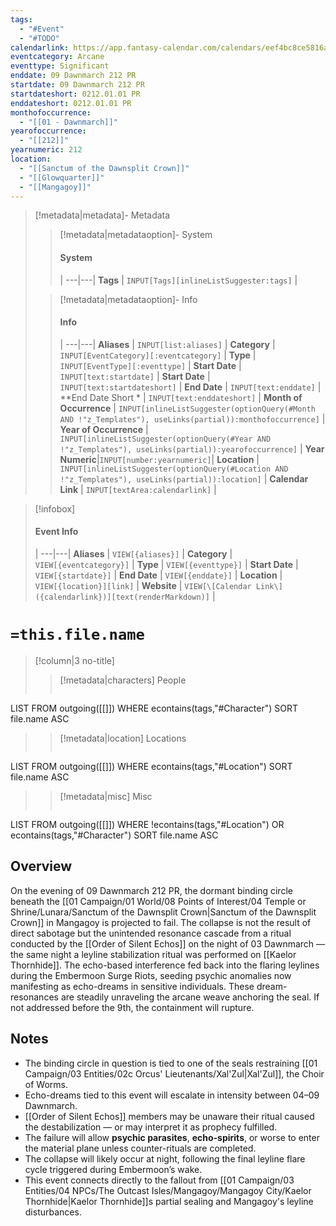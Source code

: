 ```yaml
---
tags:
  - "#Event"
  - "#TODO"
calendarlink: https://app.fantasy-calendar.com/calendars/eef4bc8ce5816a8ef752d35b7e4cfd4d
eventcategory: Arcane
eventtype: Significant
enddate: 09 Dawnmarch 212 PR
startdate: 09 Dawnmarch 212 PR
startdateshort: 0212.01.01 PR
enddateshort: 0212.01.01 PR
monthofoccurrence:
  - "[[01 - Dawnmarch]]"
yearofoccurrence:
  - "[[212]]"
yearnumeric: 212
location:
  - "[[Sanctum of the Dawnsplit Crown]]"
  - "[[Glowquarter]]"
  - "[[Mangagoy]]"
---
```


> [!metadata|metadata]- Metadata 
>> [!metadata|metadataoption]- System
>> #### System
>>  |
>> ---|---|
> **Tags** | `INPUT[Tags][inlineListSuggester:tags]` |
>
>> [!metadata|metadataoption]- Info
>> #### Info
>>  |
>> ---|---|
>> **Aliases** | `INPUT[list:aliases]` |
>> **Category** | `INPUT[EventCategory][:eventcategory]` |
>> **Type** | `INPUT[EventType][:eventtype]` |
>> **Start Date** |  `INPUT[text:startdate]` |
>> **Start Date** |  `INPUT[text:startdateshort]` |
>> **End Date** |  `INPUT[text:enddate]` |
>> **End Date Short * |  `INPUT[text:enddateshort]` |
>> **Month of Occurrence** | `INPUT[inlineListSuggester(optionQuery(#Month AND !"z_Templates"), useLinks(partial)):monthofoccurrence]` |
>> **Year of Occurrence** | `INPUT[inlineListSuggester(optionQuery(#Year AND !"z_Templates"), useLinks(partial)):yearofoccurrence]` |
>> **Year Numeric**|`INPUT[number:yearnumeric]`|
>> **Location** | `INPUT[inlineListSuggester(optionQuery(#Location AND !"z_Templates"), useLinks(partial)):location]` |
>> **Calendar Link** |  `INPUT[textArea:calendarlink]` |

> [!infobox]
> #### Event Info
>  |
> ---|---|
> **Aliases** | `VIEW[{aliases}]` |
> **Category** | `VIEW[{eventcategory}]` |
> **Type** | `VIEW[{eventtype}]` |
> **Start Date** | `VIEW[{startdate}]` |
> **End Date** | `VIEW[{enddate}]` |
> **Location** | `VIEW[{location}][link]` |
> **Website** | `VIEW[\[Calendar Link\]({calendarlink})][text(renderMarkdown)]` |

# `=this.file.name`

> [!column|3 no-title]
>> [!metadata|characters] People
>> ```dataview
LIST
FROM outgoing([[]])
WHERE econtains(tags,"#Character")
SORT file.name ASC
>
>> [!metadata|location] Locations
>>  ```dataview
LIST
FROM outgoing([[]])
WHERE econtains(tags,"#Location")
SORT file.name ASC
>
>> [!metadata|misc] Misc
>>  ```dataview
LIST
FROM outgoing([[]])
WHERE !econtains(tags,"#Location") OR econtains(tags,"#Character")
SORT file.name ASC

## Overview

On the evening of 09 Dawnmarch 212 PR, the dormant binding circle beneath the [[01 Campaign/01 World/08 Points of Interest/04 Temple or Shrine/Lunara/Sanctum of the Dawnsplit Crown|Sanctum of the Dawnsplit Crown]] in Mangagoy is projected to fail. The collapse is not the result of direct sabotage but the unintended resonance cascade from a ritual conducted by the [[Order of Silent Echos]] on the night of 03 Dawnmarch — the same night a leyline stabilization ritual was performed on [[Kaelor Thornhide]]. The echo-based interference fed back into the flaring leylines during the Embermoon Surge Riots, seeding psychic anomalies now manifesting as echo-dreams in sensitive individuals. These dream-resonances are steadily unraveling the arcane weave anchoring the seal. If not addressed before the 9th, the containment will rupture.

## Notes

- The binding circle in question is tied to one of the seals restraining [[01 Campaign/03 Entities/02c Orcus' Lieutenants/Xal'Zul|Xal'Zul]], the Choir of Worms.
- Echo-dreams tied to this event will escalate in intensity between 04–09 Dawnmarch.
- [[Order of Silent Echos]] members may be unaware their ritual caused the destabilization — or may interpret it as prophecy fulfilled.
- The failure will allow **psychic parasites**, **echo-spirits**, or worse to enter the material plane unless counter-rituals are completed.
- The collapse will likely occur at night, following the final leyline flare cycle triggered during Embermoon’s wake.
- This event connects directly to the fallout from [[01 Campaign/03 Entities/04 NPCs/The Outcast Isles/Mangagoy/Mangagoy City/Kaelor Thornhide|Kaelor Thornhide]]s partial sealing and Mangagoy's leyline disturbances.
